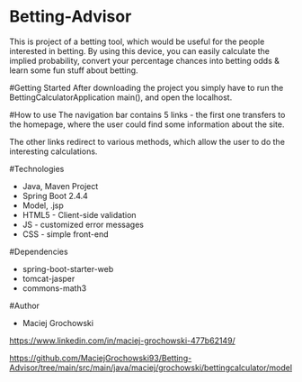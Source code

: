 # Betting-Advisor
This is project of a betting tool, which would be useful for the people interested in betting.
By using this device, you can easily calculate the implied probability, convert your percentage chances
into betting odds & learn some fun stuff about betting.

#Getting Started
After downloading the project you simply have to run the BettingCalculatorApplication main(), and open the localhost.

#How to use
The navigation bar contains 5 links - the first one transfers to the homepage, 
where the user could find some information about the site.

The other links redirect to various methods, which allow the user to do the interesting
calculations.

#Technologies
* Java, Maven Project
* Spring Boot 2.4.4
* Model, .jsp
* HTML5 - Client-side validation
* JS - customized error messages
* CSS - simple front-end

#Dependencies
* spring-boot-starter-web
* tomcat-jasper
* commons-math3

#Author
* Maciej Grochowski

https://www.linkedin.com/in/maciej-grochowski-477b62149/

https://github.com/MaciejGrochowski93/Betting-Advisor/tree/main/src/main/java/maciej/grochowski/bettingcalculator/model